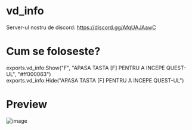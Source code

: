 # vd_info
Server-ul nostru de discord: https://discord.gg/AfqUAJAawC
# Cum se foloseste?
<span>exports.vd_info:Show("F", "APASA TASTA [F] PENTRU A INCEPE QUEST-UL", "#ff000063")</span><br />
exports.vd_info:Hide("APASA TASTA [F] PENTRU A INCEPE QUEST-UL")
# Preview
![image](https://user-images.githubusercontent.com/117598520/209394635-77421a4f-aa39-45e4-bab0-40a7998e3a3e.png)
